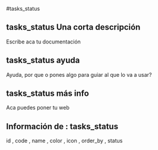 #tasks_status
## tasks_status Una corta descripción
Escribe aca tu documentación

## tasks_status ayuda
Ayuda, por que o pones algo para guiar al que lo va a usar?

## tasks_status más info
Aca puedes poner tu web

## Información de : tasks_status 
id , 
  code , 
  name , 
  color , 
  icon , 
  order_by , 
  status 
  